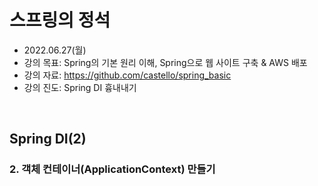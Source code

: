 
# 스프링의 정석
- 2022.06.27(월)
- 강의 목표: Spring의 기본 원리 이해, Spring으로 웹 사이트 구축 & AWS 배포
- 강의 자료: https://github.com/castello/spring_basic
- 강의 진도: Spring DI 흉내내기
<br>

## Spring DI(2)
### 2. 객체 컨테이너(ApplicationContext) 만들기
```java

```